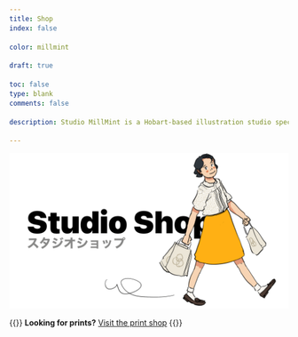 ```yaml
---
title: Shop
index: false

color: millmint

draft: true

toc: false
type: blank
comments: false

description: Studio MillMint is a Hobart-based illustration studio specialising in utopian fiction.

---
```

<div class="shop-title">
  <img stye="pointer-events: none; cursor: default;" src="/images/mastheads/shop/shop.png">
</div>

{{<note>}}
**Looking for prints?** [Visit the print shop](https://www.inprnt.com/gallery/melonkony/)
{{</note>}}

<br>

<script async
  src="https://js.stripe.com/v3/buy-button.js">
</script>

<div>
  <stripe-buy-button
    buy-button-id="buy_btn_1NZmTBAKkJE9EkvQ4irnIAlN"
    publishable-key="pk_test_51JldQuAKkJE9EkvQV6ihCKQOjEtO0caniF3R4OVY8adlwSO7G8e4dDeGy5DBajXEjtbsMVdor1kEv9kgt6VYV1My00GAbW0dJU"
  >
  </stripe-buy-button>
</div>

<!--<div id="my-store-70111085"></div>
<div>
<script data-cfasync="false" type="text/javascript" src="https://app.ecwid.com/script.js?70111085&data_platform=code&data_date=2022-01-17" charset="utf-8"></script><script type="text/javascript"> xProductBrowser("categoriesPerRow=3","views=grid(20,3) list(60) table(60)","categoryView=grid","searchView=list","id=my-store-70111085");</script>
</div>-->

<!--<div class="shop-grid">
  <a class="item" href="/shop/item/railway-shirt">
    <div class="card">
      <div class="card-img">
        <img src="/images/images/mastheads/studiomillmint.png">
      </div>
      <h1>Zelda Electric Railway</h1>
      <h2>Tee Shirt</h2>
      <h3>US$25.00</h3>
    </div>
  </a>

  <a class="item" href="/shop/item/railway-shirt">
    <div class="card">
      <div class="card-img">
        <img src="/images/images/sketches/studiomillmint.png">
      </div>
      <h1>Studio MillMint Tote</h1>
      <h2>Tote Bag</h2>
      <h3>US$20.00</h3>
    </div>
  </a>-->

<style>
.page-meta {
  display: none;
}

article a:hover{
  filter: none;
}

@media screen {
      div#external-portfolio .product-grid {
          clear: right;
          font-family: sans-serif;
          width: 100%;
          box-sizing: border-box;
          -webkit-box-sizing: border-box;
          -moz-box-sizing: border-box;
          font-size: 0;
          margin-top: 0px;
      }
  }
</style>
